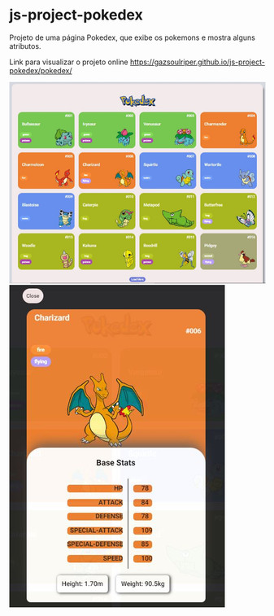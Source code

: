 # js-project-pokedex
Projeto de uma página Pokedex, que exibe os pokemons e mostra alguns atributos.

Link para visualizar o projeto online https://gazsoulriper.github.io/js-project-pokedex/pokedex/

<img src="https://github.com/gazsoulriper/js-project-pokedex/blob/main/pokedex/pokedex.JPG"><img src="https://github.com/gazsoulriper/js-project-pokedex/blob/main/pokedex/stats pokedex.JPG">
